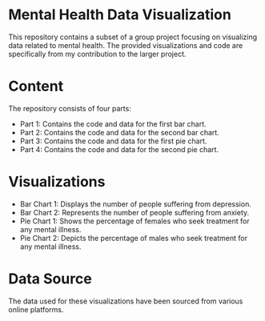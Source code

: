 # Mental Health Data Visualization
This repository contains a subset of a group project focusing on visualizing data related to mental health. The provided visualizations and code are specifically from my contribution to the larger project.
# Content
The repository consists of four parts:
* Part 1: Contains the code and data for the first bar chart.
* Part 2: Contains the code and data for the second bar chart.
* Part 3: Contains the code and data for the first pie chart.
* Part 4: Contains the code and data for the second pie chart.
# Visualizations
* Bar Chart 1: Displays the number of people suffering from depression.
* Bar Chart 2: Represents the number of people suffering from anxiety.
* Pie Chart 1: Shows the percentage of females who seek treatment for any mental illness.
* Pie Chart 2: Depicts the percentage of males who seek treatment for any mental illness.
# Data Source
The data used for these visualizations have been sourced from various online platforms. 
